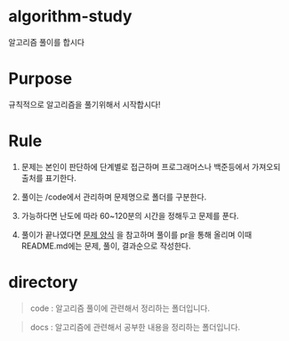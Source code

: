 # algorithm-study

알고리즘 풀이를 합시다

# Purpose

규칙적으로 알고리즘을 풀기위해서 시작합시다!

# Rule

1. 문제는 본인이 판단하에 단계별로 접근하며 프로그래머스나 백준등에서 가져오되 출처를 표기한다.

2. 풀이는 /code에서 관리하며 문제명으로 폴더를 구분한다.

3. 가능하다면 난도에 따라 60~120분의 시간을 정해두고 문제를 푼다.

4. 풀이가 끝나였다면 [문제 양식]("code/sample/test/README.md")
   을 참고하며 풀이를 pr을 통해 올리며 이때 README.md에는 문제, 풀이, 결과순으로 작성한다.

# directory

> code : 알고리즘 풀이에 관련해서 정리하는 폴더입니다.

> docs : 알고리즘에 관련해서 공부한 내용을 정리하는 폴더입니다.

